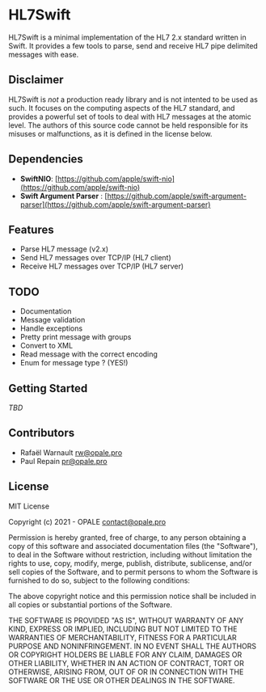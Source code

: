 # HL7Swift

HL7Swift is a minimal implementation of the HL7 2.x standard written in Swift. It provides a few tools to parse, send and receive HL7 pipe delimited messages with ease. 

## Disclaimer

HL7Swift is *not* a production ready library and is not intented to be used as such. It focuses on the computing aspects of the HL7 standard, and provides a powerful set of tools to deal with HL7 messages at the atomic level. The authors of this source code cannot be held responsible for its misuses or malfunctions, as it is defined in the license below.

## Dependencies

* **SwiftNIO**: [https://github.com/apple/swift-nio](https://github.com/apple/swift-nio)
* **Swift Argument Parser** : [https://github.com/apple/swift-argument-parser](https://github.com/apple/swift-argument-parser)

## Features

- Parse HL7 message (v2.x)
- Send HL7 messages over TCP/IP (HL7 client)
- Receive HL7 messages over TCP/IP (HL7 server)

## TODO

- Documentation
- Message validation
- Handle exceptions
- Pretty print message with groups
- Convert to XML
- Read message with the correct encoding
- Enum for message type ? (YES!)

## Getting Started

_TBD_

## Contributors

* Rafaël Warnault <rw@opale.pro>
* Paul Repain <pr@opale.pro>

## License

MIT License

Copyright (c) 2021 - OPALE <contact@opale.pro>

Permission is hereby granted, free of charge, to any person obtaining a copy
of this software and associated documentation files (the "Software"), to deal
in the Software without restriction, including without limitation the rights
to use, copy, modify, merge, publish, distribute, sublicense, and/or sell
copies of the Software, and to permit persons to whom the Software is
furnished to do so, subject to the following conditions:

The above copyright notice and this permission notice shall be included in all
copies or substantial portions of the Software.

THE SOFTWARE IS PROVIDED "AS IS", WITHOUT WARRANTY OF ANY KIND, EXPRESS OR
IMPLIED, INCLUDING BUT NOT LIMITED TO THE WARRANTIES OF MERCHANTABILITY,
FITNESS FOR A PARTICULAR PURPOSE AND NONINFRINGEMENT. IN NO EVENT SHALL THE
AUTHORS OR COPYRIGHT HOLDERS BE LIABLE FOR ANY CLAIM, DAMAGES OR OTHER
LIABILITY, WHETHER IN AN ACTION OF CONTRACT, TORT OR OTHERWISE, ARISING FROM,
OUT OF OR IN CONNECTION WITH THE SOFTWARE OR THE USE OR OTHER DEALINGS IN THE
SOFTWARE.
